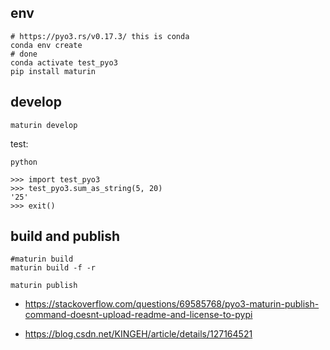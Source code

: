 ## env

```shell
# https://pyo3.rs/v0.17.3/ this is conda
conda env create
# done
conda activate test_pyo3
pip install maturin

```

## develop

```shell
maturin develop
```
test:
```shell
python

>>> import test_pyo3
>>> test_pyo3.sum_as_string(5, 20)
'25'
>>> exit()

```

## build and publish
```shell
#maturin build
maturin build -f -r

```
```shell
maturin publish
```

- https://stackoverflow.com/questions/69585768/pyo3-maturin-publish-command-doesnt-upload-readme-and-license-to-pypi

- https://blog.csdn.net/KINGEH/article/details/127164521
